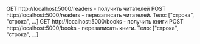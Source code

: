 GET http://localhost:5000/readers - получить читателей
POST http://localhost:5000/readers - перезаписать читателей. Тело: ["строка", "строка", ...]
GET http://localhost:5000/books - получить книги
POST http://localhost:5000/books - перезаписать книги. Тело: ["строка", "строка", ...]
